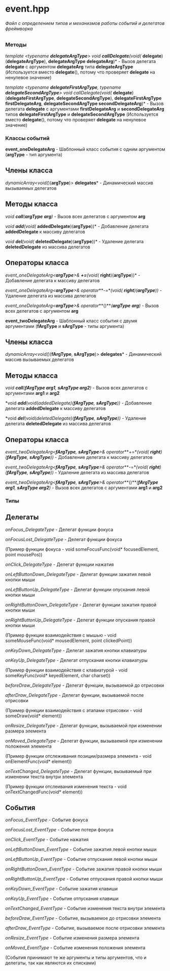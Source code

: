 # event.hpp
###### Файл с определением типов и механизмов работы событий и делегатов фреймворка



### Методы

*template <typename **delegateArgType**>
void ***callDelegate***(void(* **delegate**)(**delegateArgType**), **delegateArgType** **delegateArg**)* - Вызов делегата **delegate** с аргументом **delegateArg** типа **delegateArgType** (Используется вместо **delegate**(), потому что проверяет **delegate** на ненулевое значение)

*template <typename **delegateFirstArgType**, typename **delegateSecondArgType**>
void callDelegate(void(* **delegate**)(**delegateFirstArgType**, **delegateSecondArgType**), **delegateFirstArgType firstDelegateArg**, **delegateSecondArgType secondDelegateArg**)* - Вызов делегата **delegate** с аргументами **firstDelegateArg** и **secondDelegateArg** типов **delegateFirstArgType** и **delegateSecondArgType** (Используется вместо **delegate**(), потому что проверяет **delegate** на ненулевое значение)



### Классы событий


****event_oneDelegateArg**** - Шаблонный класс события с одним аргументом (**argType** - тип аргумента)

## Члены класса

*dynamicArray<void(*)(**argType**)> **delegates*** - Динамический массив вызываемых делегатов

## Методы класса

*void ***call***(**argType** **arg**)* - Вызов всех делегатов с аргументом **arg**

*void ***add***(void(* **addedDelegate**)(**argType**))* - Добавление делегата **addedDelegate** к массиву делегатов

*void ***del***(void(* **deletedDelegate**)(**argType**))* - Удаление делегата **deletedDelegate** из массива делегатов

## Операторы класса

*event_oneDelegateArg<**argType**>& ***+=***(void(* **right**)(**argType**))* - Добавление делегата к массиву делегатов

*event_oneDelegateArg<**argType**>& operator***-=***(void(* **right**)(**argType**))* - Удаление делегата из массива делегатов

*event_oneDelegateArg<**argType**>& operator***()***(**argType** **arg**)* - Вызов всех делегатов с аргументом **arg**


****event_twoDelegateArg**** - Шаблонный класс события с двумя аргументами (**fArgType** и **sArgType** - типы аргумента)

## Члены класса

*dynamicArray<void(*)(**fArgType**, **sArgType**)> **delegates*** - Динамический массив вызываемых делегатов

## Методы класса

*void ***call***(**fArgType arg1**, **sArgType arg2**)* - Вызов всех делегатов с аргументами **arg1** и **arg2**

*void ***add***(void(*addedDelegate)(**fArgType**, **sArgType**))* - Добавление делегата **addedDelegate** к массиву делегатов

*void ***del***(void(*deletedDelegate)(**fArgType**, **sArgType**))* - Удаление делегата **deletedDelegate** из массива делегатов

## Операторы класса

*event_twoDelegateArg<**fArgType**, **sArgType**>& operator***+=***(void(* **right**)(**fArgType**, **sArgType**))* - Добавление делегата к массиву делегатов

*event_twoDelegateArg<**fArgType**, **sArgType**>& operator***-=***(void(* **right**)(**fArgType**, **sArgType**))* - Удаление делегата из массива делегатов

*event_twoDelegateArg<**fArgType**, **sArgType**>& operator***()***(**fArgType arg1**, **sArgType arg2**)* - Вызов всех делегатов с аргументами **arg1** и **arg2**



### Типы

## Делегаты

*onFocus_DelegateType* - Делегат функции фокуса

*onFocusLost_DelegateType* - Делегат функции фокуса

(Пример функции фокуса - void someFocusFunc(void* focusedElement, point mousePos))

*onClick_DelegateType* - Делегат функции нажатия

*onLeftButtonDown_DelegateType* - Делегат функции зажатия левой кнопки мыши

*onLeftButtonUp_DelegateType* - Делегат функции опускания левой кнопки мыши

*onRightButtonDown_DelegateType* - Делегат функции зажатия правой кнопки мыши

*onRightButtonUp_DelegateType* - Делегат функции опускания правой кнопки мыши

(Пример функции взаимодействия с мышью - void someMouseFunc(void* mousedElement, point clickedPoint))

*onKeyDown_DelegateType* - Делегат зажатия кнопки клавиатуры

*onKeyUp_DelegateType* - Делегат отпускания кнопки клавиатуры

(Пример функции взаимодействия с клавиатурой - void someKeyFunc(void* keyedElement, char charset))

*beforeDraw_DelegateType* - Делегат функции, вызываемой до отрисовки

*afterDraw_DelegateType* - Делегат функции, вызываемой после отрисовки

(Пример функции взаимодействия с этапами отрисовки - void someDraw(void* element))

*onResize_DelegateType* - Делегат функции, вызываемой при изменении размера элемента

*onMoved_DelegateType* - Делегат функции, вызываемой при изменении положения элемента

(Пример функции отслеживания позиции/размера элемента - void onElementFunc(void* element))

*onTextChanged_DelegateType* - Делегат функции, вызываемый при изменении текста внутри элемента

(Пример функции отслеивания изменения текста - void onTextChangedFunc(void* element))

## События

*onFocus_EventType* - Событие фокуса

*onFocusLost_EventType* - Событие потери фокуса

*onClick_EventType* - Событие нажатия

*onLeftButtonDown_EventType* - Событие зажатия левой кнопки мыши

*onLeftButtonUp_EventType* - Событие отпускания левой кнопки мыши

*onRightButtonDown_EventType* - Событие зажатия правой кнопки мыши

*onRightButtonUp_EventType* - Событие отпускания правой кнопки мыши

*onKeyDown_EventType* - Событие зажатия клавиши

*onKeyUp_EventType* - Событие отпускания клавиши

*onTextChanged_EventType* - Событие изменения текста внутри элемента

*beforeDraw_EventType* - Событие, вызываемое до отрисовки элемента

*afterDraw_EventType* - Событие, вызываемое после отрисовки элемента

*onResize_EventType* - Событие изменения размера элемента

*onMoved_EventType* - Событие изменения положения элемента

(События принимают те же аргументы и типы аргументов, что и делегаты, так как являются их списками)